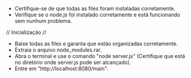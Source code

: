 - Certifique-se de que todas as files foram instaladas corretamente.
- Verifique se o node.js foi instalado corretamente e está funcionando sem nunhum problema.

// Inicialização //
- Baixe todas as files e garanta que estão organizadas corretamente.
- Extraia o arquivo node_modules.rar.
- Abra o terminal e use o comando "node server.js" (Certifique que está no diretório onde server.js pode ser alcançado).
- Entre em "http://localhost:8080/main".

